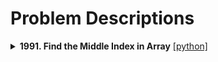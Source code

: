# Problem Descriptions

<details>
<summary><b>1991. Find the Middle Index in Array</b>
<a href="python/1991-find-the-middle-index-in-array/main.py">[python]</a>
</summary>

Given a 0-indexed integer array nums, find the leftmost middleIndex (i.e., the smallest amongst all the possible ones).

A middleIndex is an index where `nums[0] + nums[1] + ... + nums[middleIndex-1] == nums[middleIndex+1] + nums[middleIndex+2] + ... + nums[nums.length-1]`.

If `middleIndex == 0`, the left side sum is considered to be **0**. Similarly, if `middleIndex == nums.length - 1`, the right side sum is considered to be **0**0.

Return the leftmost `middleIndex` that satisfies the condition, or **-1** if there is no such index.

</details>  



